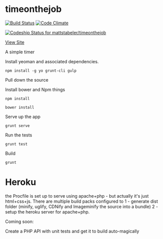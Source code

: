 # timeonthejob

[![Build Status](https://travis-ci.org/mattstabeler/timeonthejob.svg)](https://travis-ci.org/mattstabeler/timeonthejob)
[![Code Climate](https://codeclimate.com/github/mattstabeler/timeonthejob/badges/gpa.svg)](https://codeclimate.com/github/mattstabeler/timeonthejob)


[ ![Codeship Status for mattstabeler/timeonthejob](https://codeship.com/projects/6f4405c0-a70f-0132-f240-466e34a6b6a7/status?branch=master)](https://codeship.com/projects/67140)

[View Site](https://timeonthejob.herokuapp.com/)

A simple timer

Install yeoman and associated dependencies.

    npm install -g yo grunt-cli gulp

Pull down the source

Install bower and Npm things

    npm install

    bower install

Serve up the app

    grunt serve

Run the tests 

    grunt test

Build 

    grunt

# Heroku
the Procfile is set up to serve using apache+php - but actually it's just html+css+js. There are multiple build packs configured to 
1 - generate dist folder (minify, uglify, CDNify and Imageminify the source into a bundle)
2 - setup the heroku server for apache+php. 

Coming soon:

Create a PHP API with unit tests and get it to build auto-magically

